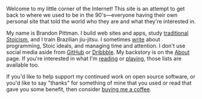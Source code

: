 <p>
  Welcome to my little corner of the Internet! This site is an attempt to get
  back to where we used to be in the 90's—everyone having their own personal
  site that told the world who they are and what they're interested in.
</p>
<p>
  My name is Brandon Pittman. I build web sites and apps, study
  <a href="https://traditionalstoicism.com/the-path-of-the-prokopton/"
    >traditional Stoicism</a
  >, and I train Brazilian jiu-jitsu. I sometimes
  <a href="https://brandonpittman.com/notes">write</a> about programming, Stoic ideals, and managing time
  and attention. I don't use social media aside from
  <a href="https://github.com/brandonpittman">GitHub</a>
  or
  <a href="https://dribbble.com/pittman">Dribbble</a>. My backstory is on the
  <a href="https://brandonpittman.com/about">About</a> page. If you're interested in what I'm
  <a href="https://brandonpittman.com/unread">reading</a> or <a href="https://brandonpittman.com/unplayed">playing</a>, those lists
  are available too.
</p>
<p>
  If you'd like to help support my continued work on open source software, or
  you'd like to say "thanks" for something of mine that you used or read that
  gave you some benefit, then consider
  <a
    href="https://buymeacoffee.com/blp"
    rel="noopener noreferrer"
    target="_blank"
    >buying me a coffee</a
  >.
</p>
